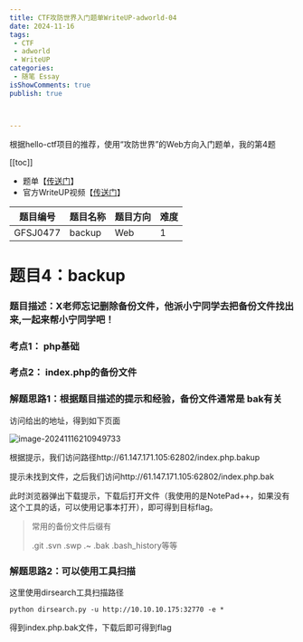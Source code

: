```yaml
---
title: CTF攻防世界入门题单WriteUP-adworld-04
date: 2024-11-16
tags:
 - CTF
 - adworld
 - WriteUP
categories:
 - 随笔 Essay 
isShowComments: true
publish: true



---
```


<Boxx/>

根据hello-ctf项目的推荐，使用“攻防世界”的Web方向入门题单，我的第4题

[[toc]]

- 题单【[传送门](https://adworld.xctf.org.cn/challenges/problem-set-index?id=25)】
- 官方WriteUP视频【[传送门](https://www.bilibili.com/video/BV1rz4y137dF/)】

| 题目编号 | 题目名称 | 题目方向 | 难度 |
| -------- | -------- | -------- | ---- |
| GFSJ0477 | backup   | Web      | 1    |

<!-- more -->

# 题目4：backup

### 题目描述：X老师忘记删除备份文件，他派小宁同学去把备份文件找出来,一起来帮小宁同学吧！

### 考点1： php基础

### 考点2： index.php的备份文件

### 解题思路1：根据题目描述的提示和经验，备份文件通常是 bak有关

访问给出的地址，得到如下页面

![image-20241116210949733](/img/essay/image-20241116210949733.png)

根据提示，我们访问路径http://61.147.171.105:62802/index.php.bakup

提示未找到文件，之后我们访问http://61.147.171.105:62802/index.php.bak

此时浏览器弹出下载提示，下载后打开文件（我使用的是NotePad++，如果没有这个工具的话，可以使用记事本打开），即可得到目标flag。

> 常用的备份文件后缀有
>
> .git	.svn	.swp	.~	.bak	.bash_history等等

### 解题思路2：可以使用工具扫描

这里使用dirsearch工具扫描路径

```shell
python dirsearch.py -u http://10.10.10.175:32770 -e *
```

得到index.php.bak文件，下载后即可得到flag

